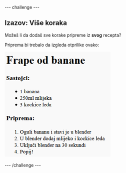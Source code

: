 --- challenge ---

## Izazov: Više koraka

Možeš li da dodaš sve korake pripreme iz **svog** recepta?

Priprema bi trebalo da izgleda otprilike ovako:

![screenshot](images/recipe-more-method.png)

--- /challenge ---